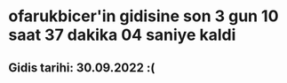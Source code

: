 # ofarukbicer'in gidisine son 3 gun 10 saat 37 dakika 04 saniye kaldi

## Gidis tarihi: 30.09.2022 :(